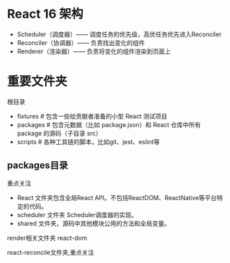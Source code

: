 # React 16 架构
- Scheduler（调度器）—— 调度任务的优先级，高优任务优先进入Reconciler
- Reconciler（协调器）—— 负责找出变化的组件
- Renderer（渲染器）—— 负责将变化的组件渲染到页面上

# 重要文件夹
根目录
- fixtures        # 包含一些给贡献者准备的小型 React 测试项目
- packages        # 包含元数据（比如 package.json）和 React 仓库中所有 package 的源码（子目录 src）
- scripts         # 各种工具链的脚本，比如git、jest、eslint等

## packages目录
重点关注
- React 文件夹包含全局React API。不包括ReactDOM、ReactNative等平台特定的代码。
- scheduler 文件夹 Scheduler调度器的实现。
- shared 文件夹，源码中其他模块公用的方法和全局变量。

render相关文件夹
react-dom

react-reconcile文件夹,重点关注